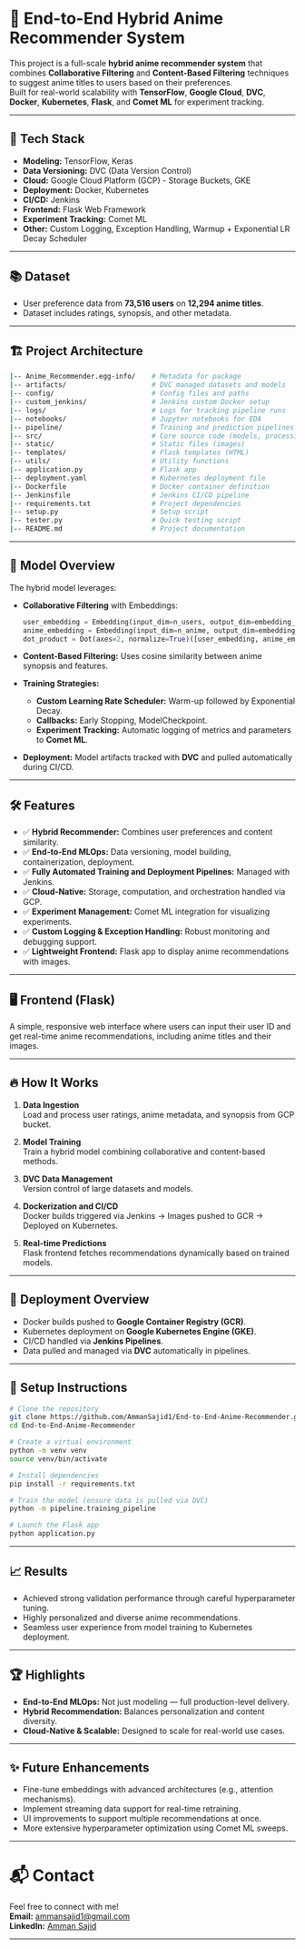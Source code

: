 # 🎌 End-to-End Hybrid Anime Recommender System

This project is a full-scale **hybrid anime recommender system** that combines **Collaborative Filtering** and **Content-Based Filtering** techniques to suggest anime titles to users based on their preferences.  
Built for real-world scalability with **TensorFlow**, **Google Cloud**, **DVC**, **Docker**, **Kubernetes**, **Flask**, and **Comet ML** for experiment tracking.

---

## 🚀 Tech Stack

- **Modeling:** TensorFlow, Keras
- **Data Versioning:** DVC (Data Version Control)
- **Cloud:** Google Cloud Platform (GCP) - Storage Buckets, GKE
- **Deployment:** Docker, Kubernetes
- **CI/CD:** Jenkins
- **Frontend:** Flask Web Framework
- **Experiment Tracking:** Comet ML
- **Other:** Custom Logging, Exception Handling, Warmup + Exponential LR Decay Scheduler

---

## 📚 Dataset

- User preference data from **73,516 users** on **12,294 anime titles**.
- Dataset includes ratings, synopsis, and other metadata.

---

## 🏗️ Project Architecture

```bash
|-- Anime_Recommender.egg-info/    # Metadata for package
|-- artifacts/                     # DVC managed datasets and models
|-- config/                        # Config files and paths
|-- custom_jenkins/                # Jenkins custom Docker setup
|-- logs/                          # Logs for tracking pipeline runs
|-- notebooks/                     # Jupyter notebooks for EDA
|-- pipeline/                      # Training and prediction pipelines
|-- src/                           # Core source code (models, processing, logging)
|-- static/                        # Static files (images)
|-- templates/                     # Flask templates (HTML)
|-- utils/                         # Utility functions
|-- application.py                 # Flask app
|-- deployment.yaml                # Kubernetes deployment file
|-- Dockerfile                     # Docker container definition
|-- Jenkinsfile                    # Jenkins CI/CD pipeline
|-- requirements.txt               # Project dependencies
|-- setup.py                       # Setup script
|-- tester.py                      # Quick testing script
|-- README.md                      # Project documentation
```

---

## 🧠 Model Overview

The hybrid model leverages:

- **Collaborative Filtering** with Embeddings:
  ```python
  user_embedding = Embedding(input_dim=n_users, output_dim=embedding_size)(user_input)
  anime_embedding = Embedding(input_dim=n_anime, output_dim=embedding_size)(anime_input)
  dot_product = Dot(axes=2, normalize=True)([user_embedding, anime_embedding])
  ```

- **Content-Based Filtering:** Uses cosine similarity between anime synopsis and features.

- **Training Strategies:**
  - **Custom Learning Rate Scheduler:** Warm-up followed by Exponential Decay.
  - **Callbacks:** Early Stopping, ModelCheckpoint.
  - **Experiment Tracking:** Automatic logging of metrics and parameters to **Comet ML**.

- **Deployment:** Model artifacts tracked with **DVC** and pulled automatically during CI/CD.

---

## 🛠️ Features

- ✅ **Hybrid Recommender:** Combines user preferences and content similarity.
- ✅ **End-to-End MLOps:** Data versioning, model building, containerization, deployment.
- ✅ **Fully Automated Training and Deployment Pipelines:** Managed with Jenkins.
- ✅ **Cloud-Native:** Storage, computation, and orchestration handled via GCP.
- ✅ **Experiment Management:** Comet ML integration for visualizing experiments.
- ✅ **Custom Logging & Exception Handling:** Robust monitoring and debugging support.
- ✅ **Lightweight Frontend:** Flask app to display anime recommendations with images.

---

## 🖥️ Frontend (Flask)

A simple, responsive web interface where users can input their user ID and get real-time anime recommendations, including anime titles and their images.

---

## 🔥 How It Works

1. **Data Ingestion**  
   Load and process user ratings, anime metadata, and synopsis from GCP bucket.

2. **Model Training**  
   Train a hybrid model combining collaborative and content-based methods.

3. **DVC Data Management**  
   Version control of large datasets and models.

4. **Dockerization and CI/CD**  
   Docker builds triggered via Jenkins -> Images pushed to GCR -> Deployed on Kubernetes.

5. **Real-time Predictions**  
   Flask frontend fetches recommendations dynamically based on trained models.

---

## 🐳 Deployment Overview

- Docker builds pushed to **Google Container Registry (GCR)**.
- Kubernetes deployment on **Google Kubernetes Engine (GKE)**.
- CI/CD handled via **Jenkins Pipelines**.
- Data pulled and managed via **DVC** automatically in pipelines.

---

## 📝 Setup Instructions

```bash
# Clone the repository
git clone https://github.com/AmmanSajid1/End-to-End-Anime-Recommender.git
cd End-to-End-Anime-Recommender

# Create a virtual environment
python -m venv venv
source venv/bin/activate

# Install dependencies
pip install -r requirements.txt

# Train the model (ensure data is pulled via DVC)
python -m pipeline.training_pipeline

# Launch the Flask app
python application.py
```

---

## 📈 Results

- Achieved strong validation performance through careful hyperparameter tuning.
- Highly personalized and diverse anime recommendations.
- Seamless user experience from model training to Kubernetes deployment.

---

## 🏆 Highlights

- **End-to-End MLOps:** Not just modeling — full production-level delivery.
- **Hybrid Recommendation:** Balances personalization and content diversity.
- **Cloud-Native & Scalable:** Designed to scale for real-world use cases.

---

## ✨ Future Enhancements

- Fine-tune embeddings with advanced architectures (e.g., attention mechanisms).
- Implement streaming data support for real-time retraining.
- UI improvements to support multiple recommendations at once.
- More extensive hyperparameter optimization using Comet ML sweeps.

---

# 📬 Contact

Feel free to connect with me!  
**Email:** ammansajid1@gmail.com  
**LinkedIn:** [Amman Sajid](https://www.linkedin.com/in/amman-sajid-47bb481ba/)  

---

